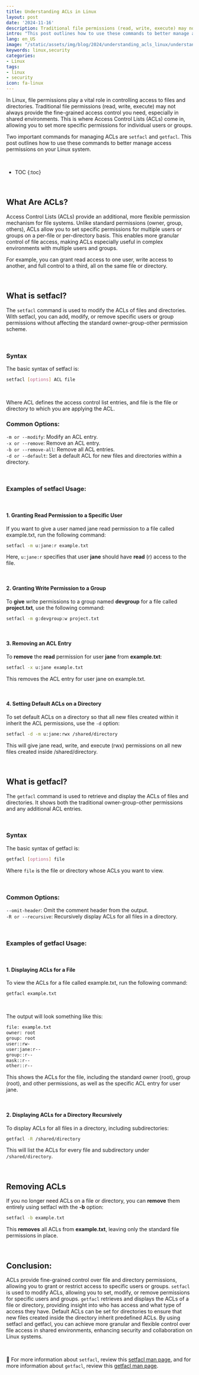 ```yaml
---
title: Understanding ACLs in Linux
layout: post
date: '2024-11-16'
description: Traditional file permissions (read, write, execute) may not always provide the fine-grained access control you need, especially in shared environments.
intro: "This post outlines how to use these commands to better manage access permissions on your Linux system." 
lang: en_US
image: "/static/assets/img/blog/2024/understanding_acls_linux/understanding_acls_linux.jpg"
keywords: linux,security
categories:
- Linux
tags:
- linux
- security
icon: fa-linux
---
```


In Linux, file permissions play a vital role in controlling access to files and directories. Traditional file permissions (read, write, execute) may not always provide the fine-grained access control you need, especially in shared environments. This is where Access Control Lists (ACLs) come in, allowing you to set more specific permissions for individual users or groups.

Two important commands for managing ACLs are `setfacl` and `getfacl`. This post outlines how to use these commands to better manage access permissions on your Linux system.

<br>

* TOC 
{:toc}

<br>

## What Are ACLs?

Access Control Lists (ACLs) provide an additional, more flexible permission mechanism for file systems. Unlike standard permissions (owner, group, others), ACLs allow you to set specific permissions for multiple users or groups on a per-file or per-directory basis. This enables more granular control of file access, making ACLs especially useful in complex environments with multiple users and groups.

For example, you can grant read access to one user, write access to another, and full control to a third, all on the same file or directory.

<br>

## What is setfacl?

The `setfacl` command is used to modify the ACLs of files and directories. With setfacl, you can add, modify, or remove specific users or group permissions without affecting the standard owner-group-other permission scheme.

<br>

### Syntax

The basic syntax of setfacl is:

```bash
setfacl [options] ACL file
```

<br>

Where ACL defines the access control list entries, and file is the file or directory to which you are applying the ACL.

### Common Options:
`-m or --modify`: Modify an ACL entry. <br>
`-x or --remove`: Remove an ACL entry. <br>
`-b or --remove-all`: Remove all ACL entries. <br>
`-d or --default`: Set a default ACL for new files and directories within a directory.

<br>

### Examples of setfacl Usage:

<br>

#### 1. Granting Read Permission to a Specific User
If you want to give a user named jane read permission to a file called example.txt, run the following command:

```bash
setfacl -m u:jane:r example.txt
```

Here, `u:jane:r` specifies that user **jane** should have **read** (r) access to the file.

<br>

#### 2. Granting Write Permission to a Group
To **give** write permissions to a group named **devgroup** for a file called **project.txt**, use the following command:

```bash
setfacl -m g:devgroup:w project.txt
```

<br>

#### 3. Removing an ACL Entry
To **remove** the **read** permission for user **jane** from **example.txt**:

```bash
setfacl -x u:jane example.txt
```

This removes the ACL entry for user jane on example.txt.

<br>

#### 4. Setting Default ACLs on a Directory

To set default ACLs on a directory so that all new files created within it inherit the ACL permissions, use the `-d` option:

```bash
setfacl -d -m u:jane:rwx /shared/directory
```

This will give jane read, write, and execute (rwx) permissions on all new files created inside /shared/directory.

<br>

## What is getfacl?

The `getfacl` command is used to retrieve and display the ACLs of files and directories. It shows both the traditional owner-group-other permissions and any additional ACL entries.

<br>

### Syntax

The basic syntax of getfacl is:

```bash
getfacl [options] file
```

Where `file` is the file or directory whose ACLs you want to view.

<br>

### Common Options:
`--omit-header`: Omit the comment header from the output. <br>
`-R or --recursive`: Recursively display ACLs for all files in a directory. <br>

<br>

### Examples of getfacl Usage:

<br>

#### 1. Displaying ACLs for a File

To view the ACLs for a file called example.txt, run the following command:

```bash
getfacl example.txt
```

<br>

The output will look something like this:

```bash
file: example.txt
owner: root
group: root
user::rw-
user:jane:r--
group::r--
mask::r--
other::r--
```

This shows the ACLs for the file, including the standard owner (root), group (root), and other permissions, as well as the specific ACL entry for user jane.

<br>

#### 2. Displaying ACLs for a Directory Recursively
To display ACLs for all files in a directory, including subdirectories:

```bash
getfacl -R /shared/directory
```

This will list the ACLs for every file and subdirectory under `/shared/directory`.

<br>

## Removing ACLs

If you no longer need ACLs on a file or directory, you can **remove** them entirely using setfacl with the **-b** option:

```bash
setfacl -b example.txt
```

This **removes** all ACLs from **example.txt**, leaving only the standard file permissions in place.

<br>

## Conclusion:

ACLs provide fine-grained control over file and directory permissions, allowing you to grant or restrict access to specific users or groups. `setfacl` is used to modify ACLs, allowing you to set, modify, or remove permissions for specific users and groups. `getfacl` retrieves and displays the ACLs of a file or directory, providing insight into who has access and what type of access they have. Default ACLs can be set for directories to ensure that new files created inside the directory inherit predefined ACLs. By using setfacl and getfacl, you can achieve more granular and flexible control over file access in shared environments, enhancing security and collaboration on Linux systems.

<br>

📝 For more information about `setfacl`, review this [setfacl man page](https://linux.die.net/man/1/setfacl), and for more information about `getfacl`, review this [getfacl man page](https://linux.die.net/man/1/getfacl).
